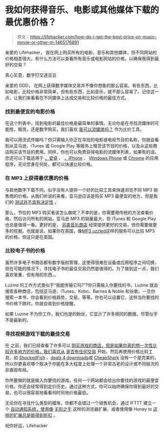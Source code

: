 # 我如何获得音乐、电影或其他媒体下载的最优惠价格？

> 原文：<https://lifehacker.com/how-do-i-get-the-best-price-on-music-movie-or-other-m-1465176891>

亲爱的 Lifehacker，
我在网上购买所有的电影、音乐和其他媒体，但不同网站的价格相差很大。有什么方法可以查看所有音乐或电影网站的价格，以确保我得到最好的交易？



真心实意，数字打交道豆豆

亲爱的 DDD，
在网上获得数字媒体交易并不像你想象的那么容易。有些东西，比如电影，比较价格非常简单，但有些东西，比如音乐，就不那么容易了。记住这一点，让我们来看看在不同媒体上达成交易和比较价格的最佳方式。

### 找到最便宜的电影价格

在这个列表中，找到电影的最佳价格是最简单的事情。无论你是在寻找流媒体的可能性，租赁，还是数字购买，我们喜欢 [我可以流媒体吗？](http://www.canistream.it/) 作为比价工具。

我可以用流式传输吗？你只需输入你正在寻找的电影或电视节目的名称，你就会看到从亚马逊、iTunes 或 Google Play 等服务上租赁该节目的价格，以及从这些商店购买该节目的费用。同样，你也可以免费获得电影的流媒体列表，如果有的话。您还可以下载适用于 [、安卓](https://market.android.com/details?id=com.cisi.activities) 、 [、iPhone](http://itunes.apple.com/us/app/can-i-stream-it/id482625519?ls=1&mt=8) 、 [Windows Phone](http://www.windowsphone.com/en-US/apps/355ab751-8a9f-4c83-a4a6-ec446478a56e) 或 [Chrome](http://goo.gl/JL6bk) 的应用程序，无论您身在何处，都可以快速比较价格。

### 在 MP3 上获得最优惠的价格

与其他数字下载不同，似乎没有人提供一个好的比较工具来快速浏览不同 MP3 销售商的价格。从我们听说的来看，亚马逊应该是购买 MP3 最便宜的地方，但是我们的 [测试并不具有决定性](http://lifehacker.com/is-it-actually-cheaper-to-order-everything-from-amazon-1451086140) 。

那么，节俭的 MP3 购买者该怎么做呢？不幸的是，你需要用传统的方法查看价格，然后访问所有的网站。亚马逊 MP3 的销量最大，但 iTunes 和 Google Play 也总是值得一看。更好的是， [另类音乐商店](https://lifehacker.com/the-best-music-download-stores-youre-not-using-but-sh-1460502841) 经常提供更好的交易，但你需要做更多的挖掘。也就是说，如果你在英国，像[MP3 uzzled](http://www.mp3puzzled.co.uk/)这样的服务可以比较 MP3 的价格，但这只是在英国。

### 比较电子书的价格

虽然许多电子书商店都有数字版权管理，这使得很难在设备或应用程序之间切换，但在可能的情况下，寻找电子书的最佳交易仍然是值得的。为了做到这一点，我们喜欢笨重、但有用的东西，。

Luzme 的工作方式类似于“我能传输它吗?”?你只需输入你要找的书，Luzme 就会搜索各种商店，包括亚马逊、iTunes、Kobo、Barnes & Noble 和谷歌。一旦你搜索一本书，你会看到价格趋势，交易，等等。你也可以设置它，这样当你要找的书价格下跌时，你就会收到价格提醒。

如果 Luzme 不为你工作，我们也是的粉丝，它显示了许多相同的数据，尽管似乎不是最新的。

### 寻找视频游戏下载的最佳交易

在 之前，我们已经查看了许多可以 [购买游戏的商店，但是如果你真的想一次性比较许多地方的价格，我们喜欢从](https://lifehacker.com/beyond-steam-the-best-places-to-find-deals-on-pc-games-1459538571) [是否有任何交易](http://isthereanydeal.com/) 开始，然后再使用价格比较工具，如 [ShockedFish](http://shockedfish.com/) 、[deals 4 downloads](http://www.deals4downloads.com/#/f/gp__mac--pst__coregames/s/hot/page/1)或 [CheapShark](http://www.cheapshark.com/) 没有一个是完美的，所以你更喜欢哪个取决于你能在多大程度上处理一个非常古老的设计或不同层次的非直观布局。

你所要做的就是输入你要找的游戏，任何一个网站都会给出你要找的游戏的最便宜价格，你还会经常得到定价历史。通过这种方式，你可以始终确保你得到最好的交易，也可以很容易地看看何时何地价格最低。

无论你在寻找什么类型的媒体，你都不会错过一个销售机会，通过 IFTTT 建立一个 [自动通知系统，使用像](https://lifehacker.com/how-to-never-miss-a-deal-with-ifttt-500443115) [无形之手](http://www.getinvisiblehand.com/) 这样的浏览器扩展，或者使用像 Honey to [这样的扩展总是能得到折扣](http://lifehacker.com/honey-automatically-searches-for-and-applies-coupon-cod-5978700) 。

祝你好运，Lifehacker